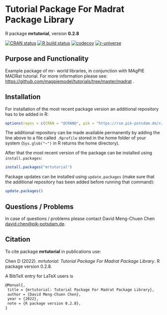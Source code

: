 # Tutorial Package For Madrat Package Library

R package **mrtutorial**, version **0.2.8**

[![CRAN status](https://www.r-pkg.org/badges/version/mrtutorial)](https://cran.r-project.org/package=mrtutorial)  [![R build status](https://github.com/pik-piam/mrtutorial/workflows/check/badge.svg)](https://github.com/pik-piam/mrtutorial/actions) [![codecov](https://codecov.io/gh/pik-piam/mrtutorial/branch/master/graph/badge.svg)](https://app.codecov.io/gh/pik-piam/mrtutorial) [![r-universe](https://pik-piam.r-universe.dev/badges/mrtutorial)](https://pik-piam.r-universe.dev/ui#builds)

## Purpose and Functionality

Example package of mr- world libraries, in conjunction with MAgPIE MADRat tutorial. For more information please see: https://github.com/magpiemodel/tutorials/tree/master/madrat .


## Installation

For installation of the most recent package version an additional repository has to be added in R:

```r
options(repos = c(CRAN = "@CRAN@", pik = "https://rse.pik-potsdam.de/r/packages"))
```
The additional repository can be made available permanently by adding the line above to a file called `.Rprofile` stored in the home folder of your system (`Sys.glob("~")` in R returns the home directory).

After that the most recent version of the package can be installed using `install.packages`:

```r 
install.packages("mrtutorial")
```

Package updates can be installed using `update.packages` (make sure that the additional repository has been added before running that command):

```r 
update.packages()
```

## Questions / Problems

In case of questions / problems please contact David Meng-Chuen Chen <david.chen@pik-potsdam.de>.

## Citation

To cite package **mrtutorial** in publications use:

Chen D (2022). _mrtutorial: Tutorial Package For Madrat Package Library_. R package version 0.2.8.

A BibTeX entry for LaTeX users is

 ```latex
@Manual{,
  title = {mrtutorial: Tutorial Package For Madrat Package Library},
  author = {David Meng-Chuen Chen},
  year = {2022},
  note = {R package version 0.2.8},
}
```
